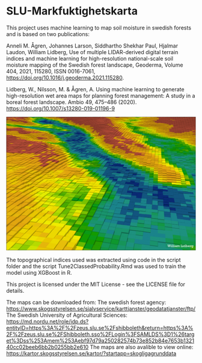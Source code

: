 # SLU-Markfuktighetskarta
This project uses machine learning to map soil moisture in swedish forests and is based on two publications:

Anneli M. Ågren, Johannes Larson, Siddhartho Shekhar Paul, Hjalmar Laudon, William Lidberg,
Use of multiple LIDAR-derived digital terrain indices and machine learning for high-resolution national-scale soil moisture mapping of the Swedish forest landscape,
Geoderma, Volume 404, 2021, 115280, ISSN 0016-7061, https://doi.org/10.1016/j.geoderma.2021.115280.

Lidberg, W., Nilsson, M. & Ågren, A. Using machine learning to generate high-resolution wet area maps for planning forest management: A study in a boreal forest landscape. Ambio 49, 475–486 (2020). https://doi.org/10.1007/s13280-019-01196-9



![alt text](HappyFunMap.png)

The topographical indices used was extracted using code in the script folder and the script Tune2ClassedProbability.Rmd was used to train the model using XGBoost in R.


This project is licensed under the MIT License - see the LICENSE file for details.







The maps can be downloaded from:
The swedish forest agency: https://www.skogsstyrelsen.se/sjalvservice/karttjanster/geodatatjanster/ftp/
The Swedish University of Agricultural Sciences: https://md.nordu.net/role/idp.ds?entityID=https%3A%2F%2Fzeus.slu.se%2Fshibboleth&return=https%3A%2F%2Fzeus.slu.se%2FShibboleth.sso%2FLogin%3FSAMLDS%3D1%26target%3Dss%253Amem%253Aebf97d79a250282574b73e852b84e7653b132140cc02beeb6bb2b0255bb2e610
The maps are also avalible to view online: https://kartor.skogsstyrelsen.se/kartor/?startapp=skogligagrunddata


